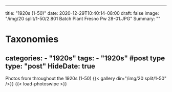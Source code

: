 
---
title: "1920s (1-50)"
date: 2020-12-29T10:40:14-08:00
draft: false
image: "/img/20 split/1-50/2.801 Batch Plant Fresno Pw 28-01.JPG"
Summary: ""
#   Taxonomies
categories:
    - "1920s"
tags:
    - "1920s"
#post type
type: "post"
HideDate: true
---

Photos from throughout the 1920s (1-50)
{{< gallery dir="/img/20 split/1-50" />}} {{< load-photoswipe >}}

